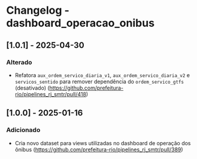 # Changelog - dashboard_operacao_onibus

## [1.0.1] - 2025-04-30

### Alterado

- Refatora `aux_ordem_servico_diaria_v1`, `aux_ordem_servico_diaria_v2` e `servicos_sentido` para remover dependência do `ordem_servico_gtfs` (desativado) (https://github.com/prefeitura-rio/pipelines_rj_smtr/pull/418)

## [1.0.0] - 2025-01-16

### Adicionado

- Cria novo dataset para views utilizadas no dashboard de operação dos ônibus (https://github.com/prefeitura-rio/pipelines_rj_smtr/pull/389)